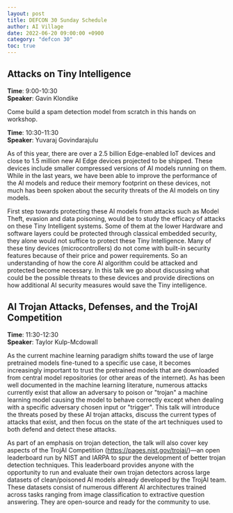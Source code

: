 ```yaml
---
layout: post
title: DEFCON 30 Sunday Schedule
author: AI Village
date: 2022-06-20 09:00:00 +0900
category: "defcon 30"
toc: true
---
```


## Attacks on Tiny Intelligence

**Time**: 9:00-10:30 \
**Speaker**: Gavin Klondike

Come build a spam detection model from scratch in this hands on workshop.

**Time**: 10:30-11:30 \
**Speaker**: Yuvaraj Govindarajulu

As of this year, there are over a 2.5 billion Edge-enabled IoT devices and close to 1.5 million new AI Edge devices projected to be shipped. These devices include smaller compressed versions of AI models running on them. While in the last years, we have been able to improve the performance of the AI models and reduce their memory footprint on these devices, not much has been spoken about the security threats of the AI models on tiny models.

First step towards protecting these AI models from attacks such as Model Theft, evasion and data poisoning, would be to study the efficacy of attacks on these Tiny Intelligent systems. Some of them at the lower Hardware and software layers could be protected through classical embedded security, they alone would not suffice to protect these Tiny Intelligence. Many of these tiny devices (microcontrollers) do not come with built-in security features because of their price and power requirements. So an understanding of how the core AI algorithm could be attacked and protected become necessary. In this talk we go about discussing what could be the possible threats to these devices and provide directions on how additional AI security measures would save the Tiny intelligence.

## AI Trojan Attacks, Defenses, and the TrojAI Competition

**Time**: 11:30-12:30 \
**Speaker**: Taylor Kulp-Mcdowall

As the current machine learning paradigm shifts toward the use of large pretrained models fine-tuned to a specific use case, it becomes increasingly important to trust the pretrained models that are downloaded from central model repositories (or other areas of the internet). As has been well documented in the machine learning literature, numerous attacks currently exist that allow an adversary to poison or "trojan" a machine learning model causing the model to behave correctly except when dealing with a specific adversary chosen input or "trigger". This talk will introduce the threats posed by these AI trojan attacks, discuss the current types of attacks that exist, and then focus on the state of the art techniques used to both defend and detect these attacks.

As part of an emphasis on trojan detection, the talk will also cover key aspects of the TrojAI Competition (https://pages.nist.gov/trojai/)—an open leaderboard run by NIST and IARPA to spur the development of better trojan detection techniques. This leaderboard provides anyone with the opportunity to run and evaluate their own trojan detectors across large datasets of clean/poisoned AI models already developed by the TrojAI team. These datasets consist of numerous different AI architectures trained across tasks ranging from image classification to extractive question answering. They are open-source and ready for the community to use.

